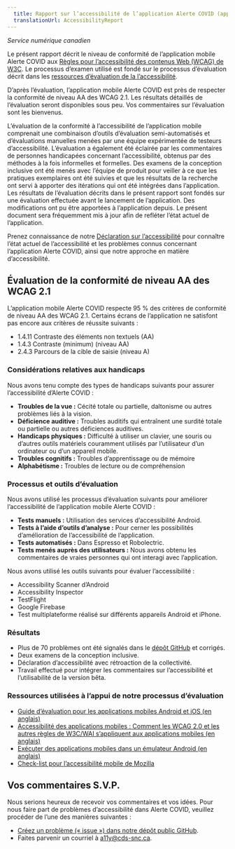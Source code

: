 ```yaml
---
  title: Rapport sur l’accessibilité de l’application Alerte COVID (application mobile de notification d’exposition)
  translationUrl: AccessibilityReport
---
```


_Service numérique canadien_

Le présent rapport décrit le niveau de conformité de l’application mobile Alerte COVID aux [Règles pour l’accessibilité des contenus Web (WCAG) de W3C](https://www.w3.org/Translations/WCAG20-fr/). Le processus d’examen utilisé est fondé sur le processus d’évaluation décrit dans les [ressources d’évaluation de la l’accessibilité](https://www.w3.org/WAI/eval/).

D’après l’évaluation, l’application mobile Alerte COVID est près de respecter la conformité de niveau AA des WCAG 2.1. Les résultats détaillés de l’évaluation seront disponibles sous peu. Vos commentaires sur l’évaluation sont les bienvenus.

L’évaluation de la conformité à l’accessibilité de l’application mobile comprenait une combinaison d’outils d’évaluation semi-automatisés et d’évaluations manuelles menées par une équipe expérimentée de testeurs d’accessibilité. L’évaluation a également été éclairée par les commentaires de personnes handicapées concernant l’accessibilité, obtenus par des méthodes à la fois informelles et formelles. Des examens de la conception inclusive ont été menés avec l’équipe de produit pour veiller à ce que les pratiques exemplaires ont été suivies et que les résultats de la recherche ont servi à apporter des itérations qui ont été intégrées dans l’application. Les résultats de l’évaluation décrits dans le présent rapport sont fondés sur une évaluation effectuée avant le lancement de l’application. Des modifications ont pu être apportées à l’application depuis. Le présent document sera fréquemment mis à jour afin de refléter l’état actuel de l’application.

Prenez connaissance de notre [Déclaration sur l’accessibilité](https://www.canada.ca/fr/sante-publique/services/maladies/maladie-coronavirus-covid-19/alerte-covid/declaration-accessibilite.html) pour connaître l’état actuel de l’accessibilité et les problèmes connus concernant l’application Alerte COVID, ainsi que notre approche en matière d’accessibilité.

## Évaluation de la conformité de niveau AA des WCAG 2.1

L’application mobile Alerte COVID respecte 95 % des critères de conformité de niveau AA des WCAG 2.1. Certains écrans de l’application ne satisfont pas encore aux critères de réussite suivants :

*   1.4.11 Contraste des éléments non textuels (AA)
*   1.4.3 Contraste (minimum) (niveau AA)
*   2.4.3 Parcours de la cible de saisie (niveau A)

### Considérations relatives aux handicaps

Nous avons tenu compte des types de handicaps suivants pour assurer l’accessibilité d’Alerte COVID :

*   **Troubles de la vue :** Cécité totale ou partielle, daltonisme ou autres problèmes liés à la vision.
*   **Déficience auditive :** Troubles auditifs qui entraînent une surdité totale ou partielle ou autres déficiences auditives.
*   **Handicaps physiques :** Difficulté à utiliser un clavier, une souris ou d’autres outils matériels couramment utilisés par l’utilisateur d’un ordinateur ou d’un appareil mobile.
*   **Troubles cognitifs :** Troubles d’apprentissage ou de mémoire
*   **Alphabétisme :** Troubles de lecture ou de compréhension


### Processus et outils d’évaluation

Nous avons utilisé les processus d’évaluation suivants pour améliorer l’accessibilité de l’application mobile Alerte COVID :

*   **Tests manuels :** Utilisation des services d’accessibilité Android.
*   **Tests à l’aide d’outils d’analyse :** Pour cerner les possibilités d’amélioration de l’accessibilité de l’application.
*   **Tests automatisés :** Dans Espresso et Robolectric.
*   **Tests menés auprès des utilisateurs :** Nous avons obtenu les commentaires de vraies personnes qui ont interagi avec l’application.

Nous avons utilisé les outils suivants pour évaluer l’accessibilité :

*   Accessibility Scanner d’Android
*   Accessibility Inspector
*   TestFlight
*   Google Firebase
*   Test multiplateforme réalisé sur différents appareils Android et iPhone.

### Résultats

*   Plus de 70 problèmes ont été signalés dans le [dépôt GitHub](https://github.com/cds-snc/covid-alert-app/issues?q=label%3Aa11y+) et corrigés.
*   Deux examens de la conception inclusive.
*   Déclaration d’accessibilité avec rétroaction de la collectivité.
*   Travail effectué pour intégrer les commentaires sur l’accessibilité et l’utilisabilité de la version bêta.

### Ressources utilisées à l’appui de notre processus d’évaluation

* [Guide d’évaluation pour les applications mobiles Android et iOS (en anglais)](https://developer.paciellogroup.com/downloads/TPG_Mobile_Testing_Guide.pdf)
* [Accessibilité des applications mobiles : Comment les WCAG 2.0 et les autres règles de W3C/WAI s’appliquent aux applications mobiles (en anglais)](https://www.w3.org/TR/mobile-accessibility-mapping/)
* [Exécuter des applications mobiles dans un émulateur Android (en anglais)](https://developer.android.com/studio/run/emulator)
* [Check-list pour l’accessibilité mobile de Mozilla](https://developer.mozilla.org/fr/docs/Accessibilit%C3%A9/Checklist_accessibilite_mobile)

## Vos commentaires S.V.P.

Nous serions heureux de recevoir vos commentaires et vos idées. Pour nous faire part de problèmes d’accessibilité dans Alerte COVID, veuillez procéder de l’une des manières suivantes :

*   [Créez un problème (« issue ») dans notre dépôt public GitHub](https://github.com/cds-snc/covid-alert-app/issues).
*   Faites parvenir un courriel à [a11y@cds-snc.ca](mailto:a11y@cds-snc.ca).
